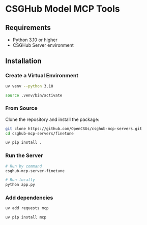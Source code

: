 # CSGHub Model MCP Tools

## Requirements

- Python 3.10 or higher
- CSGHub Server environment

## Installation

### Create a Virtual Environment

```bash
uv venv --python 3.10

source .venv/bin/activate
```

### From Source

Clone the repository and install the package:

```bash
git clone https://github.com/OpenCSGs/csghub-mcp-servers.git
cd csghub-mcp-servers/finetune

uv pip install .
```

### Run the Server

```bash
# Run by command
csghub-mcp-server-finetune

# Run locally
python app.py
```

### Add dependencies

```bash
uv add requests mcp

uv pip install mcp
```

